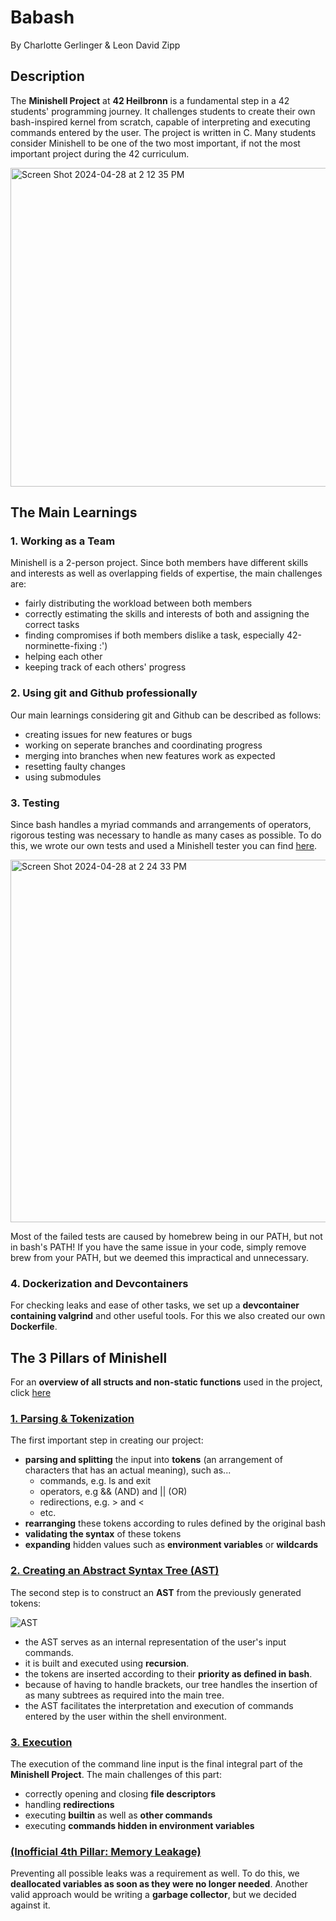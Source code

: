 # Babash
By Charlotte Gerlinger & Leon David Zipp

## Description
The **Minishell Project** at **42 Heilbronn** is a fundamental step in a 42 students' programming journey.
It challenges students to create their own bash-inspired kernel from scratch, capable of interpreting and executing commands entered by the user.
The project is written in C. Many students consider Minishell to be one of the two most important, if not the most important project during the
42 curriculum.

<img width="510" alt="Screen Shot 2024-04-28 at 2 12 35 PM" src="https://github.com/LeonDavidZipp/minishell/assets/117377515/1c7bb2ca-0dc1-4958-a719-b30bd926831e">

## The Main Learnings
### 1. Working as a Team
Minishell is a 2-person project. Since both members have different skills and interests as well as overlapping fields of expertise, the main challenges are:
- fairly distributing the workload between both members
- correctly estimating the skills and interests of both and assigning the correct tasks
- finding compromises if both members dislike a task, especially 42-norminette-fixing :')
- helping each other
- keeping track of each others' progress

### 2. Using git and Github professionally
Our main learnings considering git and Github can be described as follows:
- creating issues for new features or bugs
- working on seperate branches and coordinating progress
- merging into branches when new features work as expected
- resetting faulty changes
- using submodules

### 3. Testing
Since bash handles a myriad commands and arrangements of operators, rigorous testing was necessary to handle as many cases as possible. To do this, we wrote our own tests and used a Minishell tester you can find [here](https://github.com/zstenger93/42_minishell_tester).

<img width="580" alt="Screen Shot 2024-04-28 at 2 24 33 PM" src="https://github.com/LeonDavidZipp/minishell/assets/117377515/df74d95a-d620-4ae2-ba86-588d3cfa5d57">

Most of the failed tests are caused by homebrew being in our PATH, but not in bash's PATH! If you have the same issue in your code, simply remove brew from your PATH, but we deemed this impractical and unnecessary.

### 4. Dockerization and Devcontainers
For checking leaks and ease of other tasks, we set up a **devcontainer containing valgrind** and other useful tools. For this we also created our own **Dockerfile**.

## The 3 Pillars of Minishell
For an **overview of all structs and non-static functions** used in the project, click [here](https://github.com/LeonDavidZipp/minishell/blob/main/inc/minishell.h)
### [1. Parsing & Tokenization](https://github.com/LeonDavidZipp/minishell/tree/main/src/parsing)
The first important step in creating our project:
- **parsing and splitting** the input into **tokens** (an arrangement of characters that has an actual meaning), such as...
  - commands, e.g. ls and exit
  - operators, e.g && (AND) and || (OR)
  - redirections, e.g. > and <
  - etc.
- **rearranging** these tokens according to rules defined by the original bash
- **validating the syntax** of these tokens
- **expanding** hidden values such as **environment variables** or **wildcards**

### [2. Creating an Abstract Syntax Tree (AST)](https://github.com/LeonDavidZipp/minishell/tree/main/src/build_ast)
The second step is to construct an **AST** from the previously generated tokens:

![AST](https://github.com/LeonDavidZipp/minishell/assets/117377515/c2161f98-7bf5-4d80-b052-1055108e4f48)

- the AST serves as an internal representation of the user's input commands.
- it is built and executed using **recursion**.
- the tokens are inserted according to their **priority as defined in bash**.
- because of having to handle brackets, our tree handles the insertion of as many subtrees as required into the main tree.
- the AST facilitates the interpretation and execution of commands entered by the user within the shell environment.

### [3. Execution](https://github.com/LeonDavidZipp/minishell/tree/main/src/execution)
The execution of the command line input is the final integral part of the **Minishell Project**.
The main challenges of this part:
- correctly opening and closing **file descriptors**
- handling **redirections**
- executing **builtin** as well as **other commands**
- executing **commands hidden in environment variables**

### [(Inofficial 4th Pillar: Memory Leakage)](https://github.com/LeonDavidZipp/minishell/blob/main/src/lexer/lexer.c)
Preventing all possible leaks was a requirement as well. To do this, we **deallocated variables as soon as they were no longer needed**.
Another valid approach would be writing a **garbage collector**, but we decided against it.
